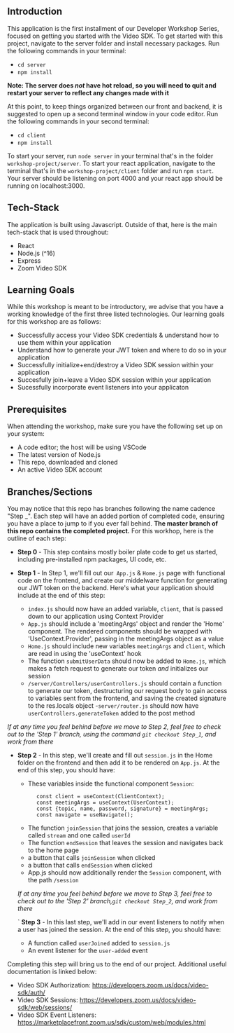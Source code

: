 ## Introduction

This application is the first installment of our Developer Workshop Series, focused on getting you started with the Video SDK. To get started with this project, navigate to the server folder and install necessary packages. Run the following commands in your terminal: 

- `cd server`
- `npm install`

**Note: The server does *not* have hot reload, so you will need to quit and restart your server to reflect any changes made with it**

At this point, to keep things organized between our front and backend, it is suggested to open up a second terminal window in your code editor. Run the following commands in your second terminal: 
- `cd client`
- `npm install`

To start your server, run `node server` in your terminal that's in the folder `workshop-project/server`. To start your react application, navigate to the terminal that's in the `workshop-project/client` folder and run `npm start`. Your server should be listening on port 4000 and your react app should be running on localhost:3000. 

## Tech-Stack
The application is built using Javascript. Outside of that, here is the main tech-stack that is used throughout: 

- React 
- Node.js (^16)
- Express
- Zoom Video SDK 

## Learning Goals 
While this workshop is meant to be introductory, we advise that you have a working knowledge of the first three listed technologies. Our learning goals for this workshop are as follows: 

- Successfully access your Video SDK credentials & understand how to use them within your application 
- Understand how to generate your JWT token and where to do so in your application 
- Successfully initialize+end/destroy a Video SDK session within your application 
- Succesfully join+leave a Video SDK session within your application
- Sucessfully incorporate event listeners into your applicaton 

## Prerequisites 

When attending the workshop, make sure you have the following set up on your system: 

- A code editor; the host will be using VSCode
- The latest version of Node.js
- This repo, downloaded and cloned 
- An active Video SDK account 

## Branches/Sections

You may notice that this repo has branches following the name cadence "Step _". Each step will have an added portion of completed code, ensuring you have a place to jump to if you ever fall behind. **The master branch of this repo contains the completed project.** For this workhop, here is the outline of each step: 

- **Step 0** - This step contains mostly boiler plate code to get us started, including pre-installed npm packages, UI code, etc.

- **Step 1** - In Step 1, we'll fill out our` App.js` & `Home.js` page with functional code on the frontend, and create our middelware function for generating our JWT token on the backend. Here's what your application should include at the end of this step: 
  - `index.js` should now have an added variable, `client`, that is passed down to our application using Context Provider
  - `App.js` should include a 'meetingArgs' object and render the 'Home' component. The rendered components should be wrapped with 'UseContext.Provider', passing in the        meetingArgs object as a value
  - `Home.js` should include new variables `meetingArgs` and `client`, which are read in using the 'useContext' hook
  - The function `submitUserData` should now be added to `Home.js`, which makes a fetch request to generate our token _and_ initializes our session
  - `/server/Controllers/userControllers.js` should contain a function to generate our token, destructuring our request body to gain access to variables sent from the frontend, and saving the created signature to the res.locals object
  -`server/router.js` should now have `userControllers.generateToken` added to the post method 

*If at any time you feel behind before we move to Step 2, feel free to check out to the 'Step 1' branch, using the command `git checkout Step_1`, and work from there*

- **Step 2** - In this step, we'll create and fill out `session.js` in the Home folder on the frontend and then add it to be rendered on `App.js`. At the end of this step, you should have: 
  - These variables inside the functional component `Session`: 
  ```
        const client = useContext(ClientContext);
        const meetingArgs = useContext(UserContext);
        const {topic, name, password, signature} = meetingArgs;
        const navigate = useNavigate();
  ```
  - The function `joinSession` that joins the session, creates a variable called `stream` and one called `userId`
  - The function `endSession` that leaves the session and navigates back to the home page
  - a button that calls `joinSession` when clicked
  - a button that calls `endSession` when clicked
  - App.js should now additionally render the `Session` component, with the path `/session`

  *If at any time you feel behind before we move to Step 3, feel free to check out to the 'Step 2' branch,`git checkout Step_2`, and work from there*


  ` **Step 3** - In this last step, we'll add in our event listeners to notify when a user has joined the session. At the end of this step, you should have: 
  - A function called  `userJoined` added to `session.js` 
  - An event listener for the `user-added` event 

Completing this step will bring us to the end of our project. Additional useful documentation is linked below: 

- Video SDK Authorization: https://developers.zoom.us/docs/video-sdk/auth/
- Video SDK Sessions: https://developers.zoom.us/docs/video-sdk/web/sessions/
- Video SDK Event Listeners: https://marketplacefront.zoom.us/sdk/custom/web/modules.html
